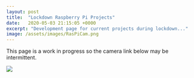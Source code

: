 ```yaml
---
layout: post
title:  "Lockdown Raspberry Pi Projects"
date:   2020-05-03 21:15:05 +0000
excerpt: "Development page for current projects during lockdown..."
image: /assets/images/RasPiCam.png
---
```









This page is a work in progress so the camera link below may be intermittent. 




</body>
</html>








   
<div class="imgbox">
    <img class="center-fit" src='https://drive.google.com/uc?id=1g7hKykFXuAQ5-Or2tYNEsvyTTqy6461Z&export=download'>    
</div>
</body>
</html>










